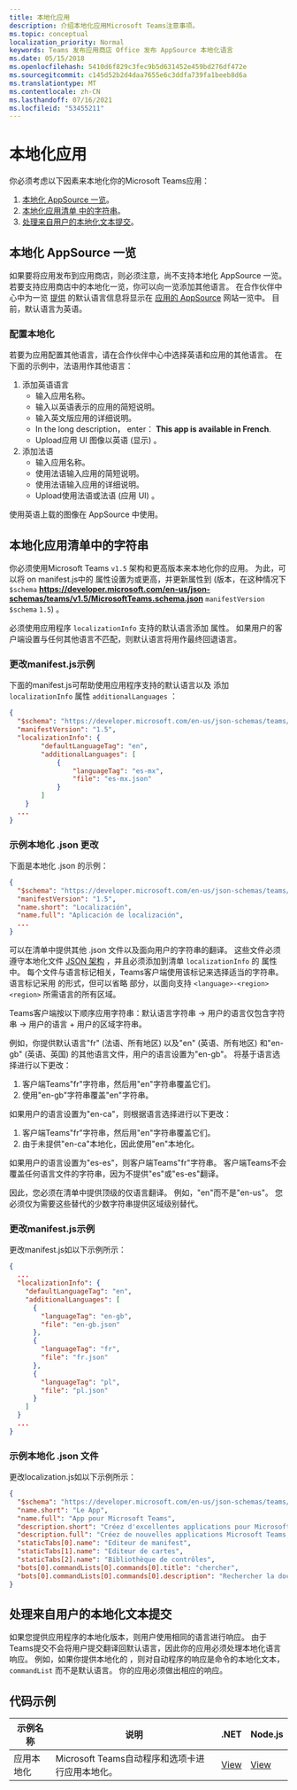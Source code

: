 ```yaml
---
title: 本地化应用
description: 介绍本地化应用Microsoft Teams注意事项。
ms.topic: conceptual
localization_priority: Normal
keywords: Teams 发布应用商店 Office 发布 AppSource 本地化语言
ms.date: 05/15/2018
ms.openlocfilehash: 5410d6f829c3fec9b5d631452e459bd276df472e
ms.sourcegitcommit: c145d52b2d4daa7655e6c3ddfa739fa1beeb8d6a
ms.translationtype: MT
ms.contentlocale: zh-CN
ms.lasthandoff: 07/16/2021
ms.locfileid: "53455211"
---
```

# <a name="localize-your-app"></a>本地化应用

你必须考虑以下因素来本地化你的Microsoft Teams应用：

1. [本地化 AppSource 一览](#localize-your-appsource-listing)。
1. [本地化应用清单 中的字符串](#localize-strings-in-your-app-manifest)。 
1. [处理来自用户的本地化文本提交](#handle-localized-text-submissions-from-your-users)。

## <a name="localize-your-appsource-listing"></a>本地化 AppSource 一览

如果要将应用发布到应用商店，则必须注意，尚不支持本地化 AppSource 一览。 若要支持应用商店中的本地化一览，你可以向一览添加其他语言。 在合作伙伴中心中为一览 [提供](/office/dev/store/submit-to-appsource-via-partner-center) 的默认语言信息将显示在 [应用的 AppSource](https://appsource.microsoft.com/marketplace/apps?product=office%3Bteams&page=1 "AppSource 是满足团队所有需求的地方。将聊天、会议、通话、文件和工具等一切汇集在一起，以实现更高效的团队合作。") 网站一览中。 目前，默认语言为英语。

### <a name="configure-localization"></a>配置本地化

若要为应用配置其他语言，请在合作伙伴中心[](/office/dev/store/submit-to-appsource-via-partner-center)中选择英语和应用的其他语言。 在下面的示例中，法语用作其他语言：

1. 添加英语语言
    * 输入应用名称。
    * 输入以英语表示的应用的简短说明。
    * 输入英文版应用的详细说明。
    * In the long description， enter： **This app is available in French**.
    * Upload应用 UI 图像以英语 (显示) 。
2. 添加法语
    * 输入应用名称。
    * 使用法语输入应用的简短说明。
    * 使用法语输入应用的详细说明。
    * Upload使用法语或法语 (应用 UI) 。

使用英语上载的图像在 AppSource 中使用。

## <a name="localize-strings-in-your-app-manifest"></a>本地化应用清单中的字符串

你必须使用Microsoft Teams `v1.5` 架构和更高版本来本地化你的应用。 为此，可以将 on manifest.js中的 属性设置为或更高，并更新属性到 (版本，在这种情况下 `$schema` **https://developer.microsoft.com/en-us/json-schemas/teams/v1.5/MicrosoftTeams.schema.json** `manifestVersion` `$schema` `1.5`) 。 

必须使用应用程序 `localizationInfo` 支持的默认语言添加 属性。 如果用户的客户端设置与任何其他语言不匹配，则默认语言将用作最终回退语言。

### <a name="example-manifestjson-change"></a>更改manifest.js示例

下面的manifest.js可帮助使用应用程序支持的默认语言以及 添加 `localizationInfo` 属性 `additionalLanguages` ：

```json
{
  "$schema": "https://developer.microsoft.com/en-us/json-schemas/teams/v1.5/MicrosoftTeams.schema.json",
  "manifestVersion": "1.5",
  "localizationInfo": {
        "defaultLanguageTag": "en",
        "additionalLanguages": [
            {
                "languageTag": "es-mx",
                "file": "es-mx.json"
            }
        ]
    }
  ...
}
```

### <a name="example-localization-json-change"></a>示例本地化 .json 更改

下面是本地化 .json 的示例：

```json
{
  "$schema": "https://developer.microsoft.com/en-us/json-schemas/teams/v1.5/MicrosoftTeams.Localization.schema.json",
  "manifestVersion": "1.5",
  "name.short": "Localización",
  "name.full": "Aplicación de localización",
  ...
}
```


可以在清单中提供其他 .json 文件以及面向用户的字符串的翻译。 这些文件必须遵守本地化文件 [JSON 架构](../../resources/schema/localization-schema.md) ，并且必须添加到清单 `localizationInfo` 的 属性中。 每个文件与语言标记相关，Teams客户端使用该标记来选择适当的字符串。 语言标记采用 的形式，但可以省略 部分，以面向支持 `<language>-<region>` `<region>` 所需语言的所有区域。

Teams客户端按以下顺序应用字符串：默认语言字符串 -> 用户的语言仅包含字符串 -> 用户的语言 + 用户的区域字符串。

例如，你提供默认语言"fr" (法语、所有地区) 以及"en" (英语、所有地区) 和"en-gb" (英语、英国) 的其他语言文件，用户的语言设置为"en-gb"。 将基于语言选择进行以下更改：

1. 客户端Teams"fr"字符串，然后用"en"字符串覆盖它们。
1. 使用"en-gb"字符串覆盖"en"字符串。

如果用户的语言设置为"en-ca"，则根据语言选择进行以下更改： 

1. 客户端Teams"fr"字符串，然后用"en"字符串覆盖它们。
1. 由于未提供"en-ca"本地化，因此使用"en"本地化。

如果用户的语言设置为"es-es"，则客户端Teams"fr"字符串。 客户端Teams不会覆盖任何语言文件的字符串，因为不提供"es"或"es-es"翻译。

因此，您必须在清单中提供顶级的仅语言翻译。 例如，"en"而不是"en-us"。 您必须仅为需要这些替代的少数字符串提供区域级别替代。 

### <a name="example-manifestjson-change"></a>更改manifest.js示例

更改manifest.js如以下示例所示：

```json
{
  ...
  "localizationInfo": {
    "defaultLanguageTag": "en",
    "additionalLanguages": [
      {
        "languageTag": "en-gb",
        "file": "en-gb.json"
      },
      {
        "languageTag": "fr",
        "file": "fr.json"
      },
      {
        "languageTag": "pl",
        "file": "pl.json"
      }
    ]
  }
  ...
}
```

### <a name="example-localization-json-file"></a>示例本地化 .json 文件

 更改localization.js如以下示例所示：

```json
{
  "$schema": "https://developer.microsoft.com/en-us/json-schemas/teams/v1.8/MicrosoftTeams.Localization.schema.json",
  "name.short": "Le App",
  "name.full": "App pour Microsoft Teams",
  "description.short": "Créez d'excellentes applications pour Microsoft Teams avec App.",
  "description.full": "Créez de nouvelles applications Microsoft Teams, concevez et prévisualisez des cartes bot, et explorez la documentation avec App.",
  "staticTabs[0].name": "Editeur de manifest",
  "staticTabs[1].name": "Editeur de cartes",
  "staticTabs[2].name": "Bibliothèque de contrôles",
  "bots[0].commandLists[0].commands[0].title": "chercher",
  "bots[0].commandLists[0].commands[0].description": "Rechercher la documentation Teams pertinente"
}
```

## <a name="handle-localized-text-submissions-from-your-users"></a>处理来自用户的本地化文本提交

如果您提供应用程序的本地化版本，则用户使用相同的语言进行响应。 由于Teams提交不会将用户提交翻译回默认语言，因此你的应用必须处理本地化语言响应。 例如，如果你提供本地化的 ，则对自动程序的响应是命令的本地化文本， `commandList` 而不是默认语言。 你的应用必须做出相应的响应。

## <a name="code-sample"></a>代码示例

| 示例名称 | 说明 | .NET | Node.js |
|-------------|-------------|------|------|
| 应用本地化 | Microsoft Teams自动程序和选项卡进行应用本地化。 | [View](https://github.com/OfficeDev/Microsoft-Teams-Samples/tree/main/samples/app-localization/csharp) |[View](https://github.com/OfficeDev/Microsoft-Teams-Samples/tree/main/samples/app-localization/nodejs) |

